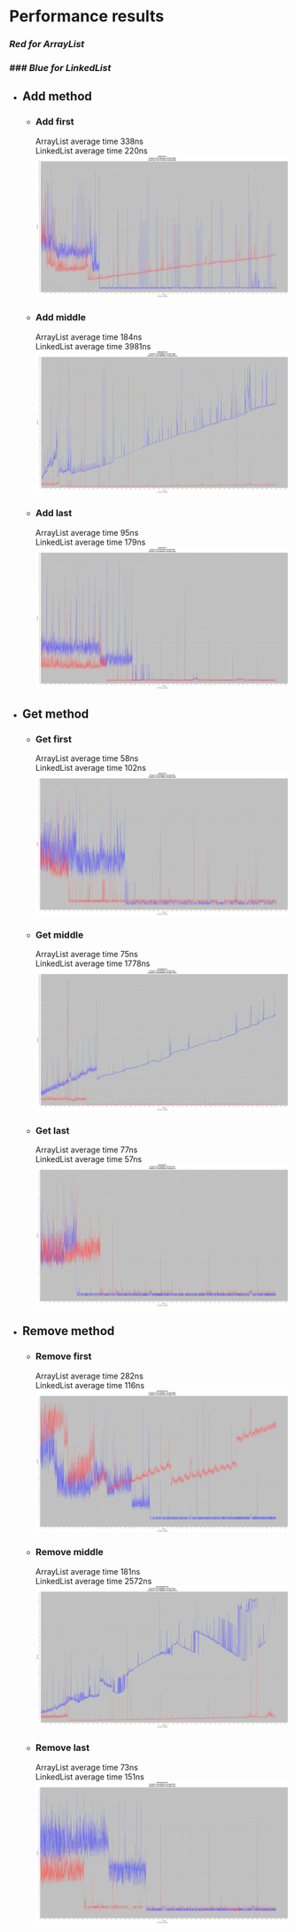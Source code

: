 # Performance results

### ***Red for ArrayList***  
### ***### Blue for LinkedList***  

- ## Add method

  - ### Add first  

    ArrayList average time 338ns  
    LinkedList average time 220ns  
    ![Add first test](/ListTest/AddFirstTest.png)

  - ### Add middle  

    ArrayList average time 184ns  
    LinkedList average time 3981ns  
    ![Add middle test](/ListTest/AddMiddleTest.png)

  - ### Add last  

    ArrayList average time 95ns  
    LinkedList average time 179ns  
    ![Add last test](/ListTest/AddLastTest.png)

- ## Get method

  - ### Get first  

    ArrayList average time 58ns  
    LinkedList average time 102ns  
    ![Get first test](/ListTest/GetFirstTest.png)

  - ### Get middle

    ArrayList average time 75ns  
    LinkedList average time 1778ns  
    ![Get middle test](/ListTest/GetMiddleTest.png)

  - ### Get last

    ArrayList average time 77ns  
    LinkedList average time 57ns  
    ![Get last test](/ListTest/GetLastTest.png)

- ## Remove method

  - ### Remove first

    ArrayList average time 282ns  
    LinkedList average time 116ns  
    ![Remove first test](/ListTest/RemoveFirstTest.png)

  - ### Remove middle

    ArrayList average time 181ns  
    LinkedList average time 2572ns  
    ![Remove middle test](/ListTest/RemoveMiddleTest.png)

  - ### Remove last

    ArrayList average time 73ns  
    LinkedList average time 151ns  
    ![Remove last test](/ListTest/RemoveLastTest.png)
